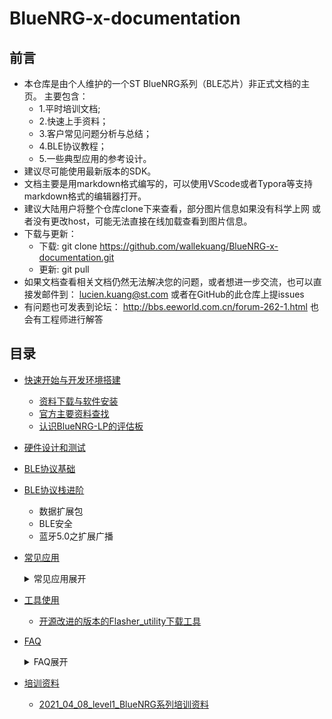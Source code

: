 # BlueNRG-x-documentation

## 前言 
- 本仓库是由个人维护的一个ST BlueNRG系列（BLE芯片）非正式文档的主页。
  主要包含： 
    - 1.平时培训文档; 
    - 2.快速上手资料；
    - 3.客户常见问题分析与总结；
    - 4.BLE协议教程；
    - 5.一些典型应用的参考设计。
- 建议尽可能使用最新版本的SDK。
- 文档主要是用markdown格式编写的，可以使用VScode或者Typora等支持markdown格式的编辑器打开。
- 建议大陆用户将整个仓库clone下来查看，部分图片信息如果没有科学上网
  或者没有更改host，可能无法直接在线加载查看到图片信息。
- 下载与更新：
  - 下载: git clone https://github.com/wallekuang/BlueNRG-x-documentation.git
  - 更新:  git pull
- 如果文档查看相关文档仍然无法解决您的问题，或者想进一步交流，也可以直接发邮件到： lucien.kuang@st.com  或者在GitHub的此仓库上提issues
- 有问题也可发表到论坛： http://bbs.eeworld.com.cn/forum-262-1.html 也会有工程师进行解答



## 目录
- [快速开始与开发环境搭建](Quickstart/README.md)
  - [资料下载与软件安装](Quickstart/资料下载与软件安装.md)
  - [官方主要资料查找](Quickstart/官方主要资料查找.md)
  - [认识BlueNRG-LP的评估板](Quickstart/认识BlueNRG-LP的评估板.md)


- [硬件设计和测试](硬件设计和测试/README.md)
- [BLE协议基础](BLE/README.md)
- [BLE协议栈进阶](BLE/BLE协议栈基础.md)
  - 数据扩展包
  - BLE安全
  - 蓝牙5.0之扩展广播
- [常见应用](Application/README.md)
  <details>
  <summary>常见应用展开</summary>

  - [如何优化BlueNRG-x的功耗](Application/功耗优化/如何优化BlueNRG-x的功耗.md)
  - [基于BLE多连接的星型网络应用](Application/Multiple_connection/基于BLE多连接的星型网络应用.md) 
  - [BlueNRG系列如何使用静态协议栈](Application/BlueNRG系列如何使用静态协议栈/BlueNRG系列如何使用静态协议栈.MD)
  - [BlueNRG系列的OTA](Application/OTA/BlueNRG-x系列官方OTA操作简介.md)
  - BlueNRG系列协处理器介绍
  - BlueNRG系列中使用FreeRTOS

  </details>

- [工具使用](工具使用/README.md)

  - [开源改进的版本的Flasher_utility下载工具](https://github.com/wallekuang/MP-Tool)
- [FAQ](FAQ/README.md)
  <details>
   <summary>FAQ展开</summary>

  - [如何区分不同的DTM工程与配置](FAQ/AboutDTM/关于BlueNRG-LP的DTM.md)
  - [如何查找QDID](FAQ/如何查找QDID.md)
  - [BlueNRG-x系列如何简单延时](FAQ/BlueNRG系列如何简单的延时.md)
  - [如何安装GNU工具链](FAQ/安装GNU工具链/如何安装GNU工具链.md)
  - [BlueNRG-1-2睡眠模式下使用RTC](FAQ/BlueNRG-1-2睡眠模式下使用RTC.md)
  - [如何在SDK中适配使用BlueNRG-345](FAQ/使用BlueNRG-345注意事项.md)
  - [如何设定BlueNRG系列广播数据](FAQ/如何设定广播数据.md)
  - [BlueNRG-LP如何在Radio_TX或者RX时将某个GPIO置位高电平_or_如何软件配置控制外部PA的TX和RX](FAQ/RadioTXRX_map_to_gpio/如何在Radio_TX或者RX时将某个GPIO置位高电平.md)

  </details>

- [培训资料](培训资料/README.md)
  - [2021_04_08_level1_BlueNRG系列培训资料](培训资料/2021_04_08_level1)





